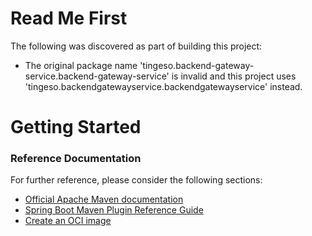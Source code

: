 # Read Me First
The following was discovered as part of building this project:

* The original package name 'tingeso.backend-gateway-service.backend-gateway-service' is invalid and this project uses 'tingeso.backendgatewayservice.backendgatewayservice' instead.

# Getting Started

### Reference Documentation
For further reference, please consider the following sections:

* [Official Apache Maven documentation](https://maven.apache.org/guides/index.html)
* [Spring Boot Maven Plugin Reference Guide](https://docs.spring.io/spring-boot/docs/2.7.13/maven-plugin/reference/html/)
* [Create an OCI image](https://docs.spring.io/spring-boot/docs/2.7.13/maven-plugin/reference/html/#build-image)

